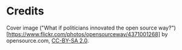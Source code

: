 # Credits

Cover image ("What if politicians innovated the open source way?")[https://www.flickr.com/photos/opensourceway/4371001268] by opensource.com, [CC-BY-SA 2.0](https://creativecommons.org/licenses/by-sa/2.0/).